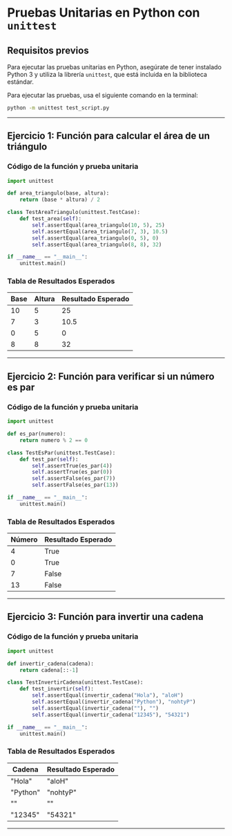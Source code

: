 # Pruebas Unitarias en Python con `unittest`

## Requisitos previos

Para ejecutar las pruebas unitarias en Python, asegúrate de tener instalado Python 3 y utiliza la librería `unittest`, que está incluida en la biblioteca estándar.

Para ejecutar las pruebas, usa el siguiente comando en la terminal:

```sh
python -m unittest test_script.py
```

---

## **Ejercicio 1: Función para calcular el área de un triángulo**

### **Código de la función y prueba unitaria**
```python
import unittest

def area_triangulo(base, altura):
    return (base * altura) / 2

class TestAreaTriangulo(unittest.TestCase):
    def test_area(self):
        self.assertEqual(area_triangulo(10, 5), 25)
        self.assertEqual(area_triangulo(7, 3), 10.5)
        self.assertEqual(area_triangulo(0, 5), 0)
        self.assertEqual(area_triangulo(8, 8), 32)

if __name__ == "__main__":
    unittest.main()
```

### **Tabla de Resultados Esperados**
| Base | Altura | Resultado Esperado |
|------|--------|------------------|
| 10   | 5      | 25               |
| 7    | 3      | 10.5             |
| 0    | 5      | 0                |
| 8    | 8      | 32               |

---

## **Ejercicio 2: Función para verificar si un número es par**

### **Código de la función y prueba unitaria**
```python
import unittest

def es_par(numero):
    return numero % 2 == 0

class TestEsPar(unittest.TestCase):
    def test_par(self):
        self.assertTrue(es_par(4))
        self.assertTrue(es_par(0))
        self.assertFalse(es_par(7))
        self.assertFalse(es_par(13))

if __name__ == "__main__":
    unittest.main()
```

### **Tabla de Resultados Esperados**
| Número | Resultado Esperado |
|--------|------------------|
| 4      | True            |
| 0      | True            |
| 7      | False           |
| 13     | False           |

---

## **Ejercicio 3: Función para invertir una cadena**

### **Código de la función y prueba unitaria**
```python
import unittest

def invertir_cadena(cadena):
    return cadena[::-1]

class TestInvertirCadena(unittest.TestCase):
    def test_invertir(self):
        self.assertEqual(invertir_cadena("Hola"), "aloH")
        self.assertEqual(invertir_cadena("Python"), "nohtyP")
        self.assertEqual(invertir_cadena(""), "")
        self.assertEqual(invertir_cadena("12345"), "54321")

if __name__ == "__main__":
    unittest.main()
```

### **Tabla de Resultados Esperados**
| Cadena   | Resultado Esperado |
|----------|------------------|
| "Hola"   | "aloH"           |
| "Python" | "nohtyP"         |
| ""       | ""               |
| "12345"  | "54321"          |

---